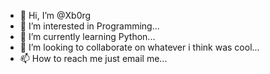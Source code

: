 - 👋 Hi, I’m @Xb0rg
- 👀 I’m interested in Programming...
- 🌱 I’m currently learning Python...
- 💞️ I’m looking to collaborate on whatever i think was cool...
- 📫 How to reach me just email me...

<!---
Currently Very Busy Right Now
--->
